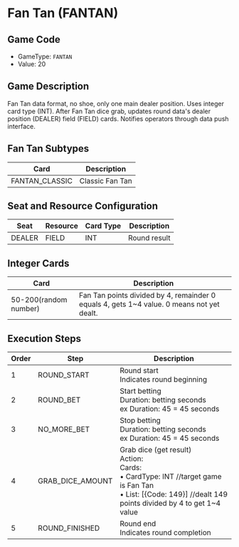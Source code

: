 <!-- markdownlint-disable MD033 -->
# Fan Tan (FANTAN)

## Game Code

- GameType: `FANTAN`
- Value: 20

## Game Description

Fan Tan data format, no shoe, only one main dealer position. Uses integer card type (INT). After Fan Tan dice grab, updates round data's dealer position (DEALER) field (FIELD) cards. Notifies operators through data push interface.

## Fan Tan Subtypes

| Card | Description |
|------|-------------|
| FANTAN_CLASSIC | Classic Fan Tan |

## Seat and Resource Configuration

| Seat | Resource | Card Type | Description |
|------|----------|-----------|-------------|
| DEALER | FIELD | INT | Round result |

## Integer Cards

| Card | Description |
|------|-------------|
| 50-200(random number) | Fan Tan points divided by 4, remainder 0 equals 4, gets 1~4 value. 0 means not yet dealt. |

## Execution Steps

| Order | Step | Description |
|-------|------|-------------|
| 1 | ROUND_START | Round start<br/>Indicates round beginning |
| 2 | ROUND_BET | Start betting<br/>Duration: betting seconds<br/>ex Duration: 45 = 45 seconds |
| 3 | NO_MORE_BET | Stop betting<br/>Duration: betting seconds<br/>ex Duration: 45 = 45 seconds |
| 4 | GRAB_DICE_AMOUNT | Grab dice (get result)<br/>Action:<br/>Cards:<br/>• CardType: INT //target game is Fan Tan<br/>• List: [{Code: 149}] //dealt 149 points divided by 4 to get 1~4 value |
| 5 | ROUND_FINISHED | Round end<br/>Indicates round completion | 